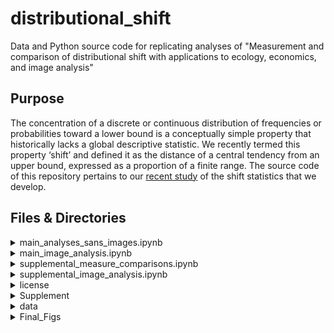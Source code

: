 # distributional_shift
Data and Python source code for replicating analyses of "Measurement and comparison of distributional shift with applications to ecology, economics, and image analysis"

## Purpose

The concentration of a discrete or continuous distribution of frequencies or probabilities toward a lower bound is a conceptually simple property that historically lacks a global descriptive statistic. We recently termed this property ‘shift’ and defined it as the distance of a central tendency from an upper bound, expressed as a proportion of a finite range. The source code of this repository pertains to our [recent study](https://arxiv.org/abs/2401.11119) of the shift statistics that we develop.

## Files & Directories

<details><summary>main_analyses_sans_images.ipynb</summary>
This Jupyter notebook file is used to generate all analyses and figures 1 through 5 of our study. It does not contain source code pertaining to image analysis.
</details>

<details><summary>main_image_analysis.ipynb</summary>
This Jupyter notebook file is used to generate image analyses pertaining to figure 6 of our recent study.
</details>

<details><summary>supplemental_measure_comparisons.ipynb</summary>
This Jupyter notebook file is used to generate supplemental analyses of comparisons of RDS to measures of distance, divergence, intersection, and probabilistic scoring, i.e., Supplemental figures 1 - 6 of our recent study.
</details>

<details><summary>supplemental_image_analysis.ipynb</summary>
This Jupyter notebook file is used to generate all supplemental image analyses of our recent study.
</details>

<details><summary>license</summary>
This MIT license applies only to source code. It does not pertain to or exert any rights over, e.g., data, images, or video files.
</details>

<details><summary>Supplement</summary>
This directory contains a single pdf file, Supplement_for_Preprint.pdf. This file accompanies the preprint of our [recent study](https://arxiv.org/abs/2401.11119)
</details>

<details><summary>data</summary>
This directory contains additional directories that are used by Jupyter notebooks to conduct analyses.
</details>

<details><summary>Final_Figs</summary>
This directory contains additional directories that are used to store pdf files of figures produced by Jupyter notebooks.
</details>




